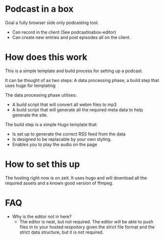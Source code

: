 Podcast in a box
================

Goal a fully browser side only podcasting tool.

* Can record in the client (See podcastinabox-editor)
* Can create new entries and post episodes all on the client.

How does this work
==================

This is a simple template and build process for setting up a podcast.

It can be thought of as two steps: A data processing phase, a build step that uses huge for templating

The data processing phase utilises:

* A build script that will convert all webm files to mp3
* A build script that will generate all the required meta data to help generate the site.

The build step is a simple Hugo template that:

* Is set up to generate the correct RSS feed from the data
* Is designed to be replacable by your own styling.
* Enables you to play the audio on the page

How to set this up
==================

The hosting right now is on zeit.
It uses hugo and will download all the required assets and a known good version of ffmpeg.

FAQ
===

* Why is the editor not in here?
  - The editor is neat, but not required. The editor will be able to push files in to your
  hosted respoitory given the strict file format and the strict data structure, but it is not
  required.
